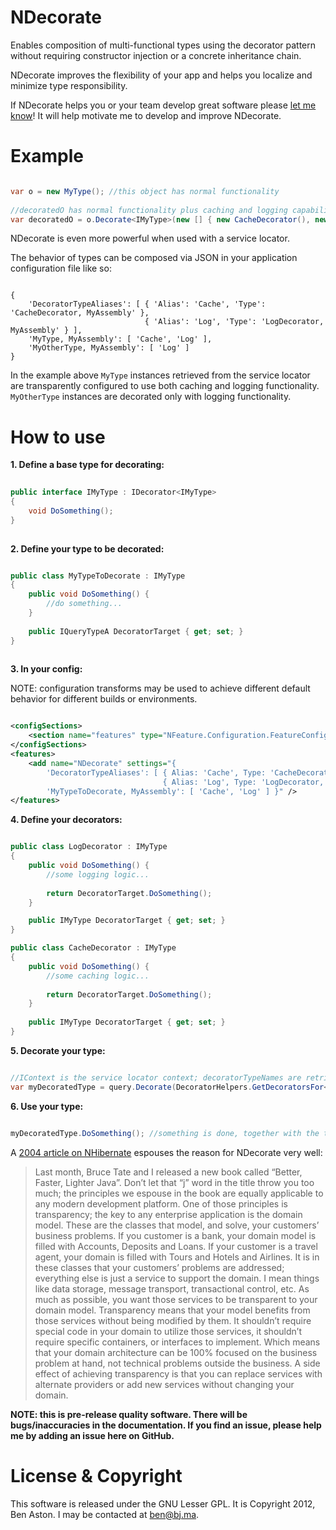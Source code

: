 NDecorate
=====

Enables composition of multi-functional types using the decorator pattern without requiring constructor injection or a concrete inheritance chain.

NDecorate improves the flexibility of your app and helps you localize and minimize type responsibility.

If NDecorate helps you or your team develop great software please [let me know](mailto:ben@bj.ma "Ben's email address")! It will help motivate me to develop and improve NDecorate.


Example
=====

```C#

var o = new MyType(); //this object has normal functionality
  
//decoratedO has normal functionality plus caching and logging capability
var decoratedO = o.Decorate<IMyType>(new [] { new CacheDecorator(), new LogDecorator() });

```

NDecorate is even more powerful when used with a service locator. 

The behavior of types can be composed via JSON in your application configuration file like so:

```

{ 
	'DecoratorTypeAliases': [ { 'Alias': 'Cache', 'Type': 'CacheDecorator, MyAssembly' }, 
							  { 'Alias': 'Log', 'Type': 'LogDecorator, MyAssembly' } ], 
	'MyType, MyAssembly': [ 'Cache', 'Log' ],
	'MyOtherType, MyAssembly': [ 'Log' ]
}

````

In the example above ```MyType``` instances retrieved from the service locator are transparently configured to use both caching and logging functionality. ```MyOtherType``` instances are decorated only with logging functionality.


How to use
=====

**1. Define a base type for decorating:**

```C#
 
public interface IMyType : IDecorator<IMyType>
{
	void DoSomething();
}
 
```

**2. Define your type to be decorated:**

```C#

public class MyTypeToDecorate : IMyType
{
	public void DoSomething() {
		//do something...
	}
 
	public IQueryTypeA DecoratorTarget { get; set; }
}
  
```

**3. In your config:**

NOTE: configuration transforms may be used to achieve different default behavior for different builds or environments. 

```XML

<configSections>
	<section name="features" type="NFeature.Configuration.FeatureConfigurationSection`1[[NDecorate.Test.Fast.Feature, NDecorate.Test.Fast]], NFeature.Configuration" />
</configSections>
<features>
	<add name="NDecorate" settings="{ 
		'DecoratorTypeAliases': [ { Alias: 'Cache', Type: 'CacheDecorator, MyAssembly' }, 
								  { Alias: 'Log', Type: 'LogDecorator, MyAssembly' } ], 
		'MyTypeToDecorate, MyAssembly': [ 'Cache', 'Log' ] }" />
</features>

````

**4. Define your decorators:**

```C#

public class LogDecorator : IMyType
{
	public void DoSomething() {
 		//some logging logic...
  
		return DecoratorTarget.DoSomething();
	}

	public IMyType DecoratorTarget { get; set; }
}

public class CacheDecorator : IMyType
{
	public void DoSomething() {
		//some caching logic...
   
		return DecoratorTarget.DoSomething();
	}
	
	public IMyType DecoratorTarget { get; set; }
}

```

**5. Decorate your type:**

```C#

//IContext is the service locator context; decoratorTypeNames are retrieved from the config file
var myDecoratedType = query.Decorate(DecoratorHelpers.GetDecoratorsFor<IMyType, IContext>(serviceLocator, decoratorTypeNames));

```

**6. Use your type:**

```C#

myDecoratedType.DoSomething(); //something is done, together with the transparent execution of some caching and logging logic

```

A [2004 article on NHibernate](http://www.theserverside.net/tt/articles/showarticle.tss?id=NHibernate) espouses the reason for NDecorate very well:

 > Last month, Bruce Tate and I released a new book called “Better, Faster, Lighter Java”. Don’t let that “j” word in the title throw you too much; the principles we espouse in the book are equally applicable to any modern development platform. One of those principles is transparency; the key to any enterprise application is the domain model. These are the classes that model, and solve, your customers’ business problems. If you customer is a bank, your domain model is filled with Accounts, Deposits and Loans. If your customer is a travel agent, your domain is filled with Tours and Hotels and Airlines. It is in these classes that your customers’ problems are addressed; everything else is just a service to support the domain. I mean things like data storage, message transport, transactional control, etc. As much as possible, you want those services to be transparent to your domain model. Transparency means that your model benefits from those services without being modified by them. It shouldn’t require special code in your domain to utilize those services, it shouldn’t require specific containers, or interfaces to implement. Which means that your domain architecture can be 100% focused on the business problem at hand, not technical problems outside the business. A side effect of achieving transparency is that you can replace services with alternate providers or add new services without changing your domain.


**NOTE: this is pre-release quality software. There will be bugs/inaccuracies in the documentation. If you find an issue, please help me by adding an issue here on GitHub.**


License & Copyright
=====

This software is released under the GNU Lesser GPL. It is Copyright 2012, Ben Aston. I may be contacted at ben@bj.ma.
